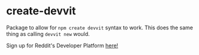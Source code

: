 # create-devvit

Package to allow for `npm create devvit` syntax to work. This does the same thing as calling
`devvit new` would.

Sign up for Reddit's Developer Platform [here!](https://developers.reddit.com)
